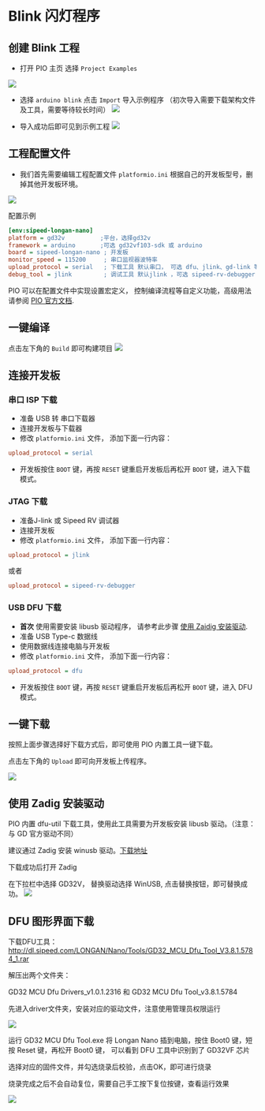 Blink 闪灯程序
=====

## 创建 Blink 工程

* 打开 PIO 主页 选择 `Project Examples`

![](http://blog.sipeed.com/wp-content/uploads/2019/04/d977e844490e6ccc4625f701883a29f5.png)

* 选择 `arduino blink` 点击 `Import` 导入示例程序 （初次导入需要下载架构文件及工具，需要等待较长时间）
![](http://blog.sipeed.com/wp-content/uploads/2019/04/82943a6b74077e6210e2d9421cb5438f.png)

* 导入成功后即可见到示例工程
![](http://blog.sipeed.com/wp-content/uploads/2019/04/1262373ca7b0b483e30dac1124adaabf.png)

## 工程配置文件


* 我们首先需要编辑工程配置文件 `platformio.ini` 根据自己的开发板型号，删掉其他开发板环境。

![](assets/../../../assets/pio_ini_cfg.png)

配置示例
```ini
[env:sipeed-longan-nano]
platform = gd32v          ;平台，选择gd32v
framework = arduino       ;可选 gd32vf103-sdk 或 arduino
board = sipeed-longan-nano ; 开发板
monitor_speed = 115200     ; 串口监视器波特率
upload_protocol = serial   ; 下载工具 默认串口， 可选 dfu、jlink、gd-link 等
debug_tool = jlink         ; 调试工具 默认jlink ，可选 sipeed-rv-debugger 等
```
PIO 可以在配置文件中实现设置宏定义， 控制编译流程等自定义功能，高级用法请参阅 [PIO 官方文档](https://docs.platformio.org/en/latest/projectconf.html).

## 一键编译

点击左下角的 `Build` 即可构建项目
![](/../../assets/pio_complie.png)

## 连接开发板
### 串口 ISP 下载
* 准备 USB 转 串口下载器
* 连接开发板与下载器
* 修改 `platformio.ini` 文件， 添加下面一行内容：
```ini
upload_protocol = serial
```
* 开发板按住 `BOOT` 键，再按 `RESET` 键重启开发板后再松开 `BOOT` 键，进入下载模式。

### JTAG 下载
* 准备J-link 或 Sipeed RV 调试器
* 连接开发板
* 修改 `platformio.ini` 文件， 添加下面一行内容：
```ini
upload_protocol = jlink
```
或者
```ini
upload_protocol = sipeed-rv-debugger
```

### USB DFU 下载
* **首次** 使用需要安装 libusb 驱动程序， 请参考此步骤 [使用 Zaidig 安装驱动](#%e4%bd%bf%e7%94%a8-zadig-%e5%ae%89%e8%a3%85%e9%a9%b1%e5%8a%a8).
* 准备 USB Type-c 数据线
* 使用数据线连接电脑与开发板
* 修改 `platformio.ini` 文件， 添加下面一行内容：
```ini
upload_protocol = dfu
```
* 开发板按住 `BOOT` 键，再按 `RESET` 键重启开发板后再松开 `BOOT` 键，进入 DFU 模式。
  

## 一键下载

按照上面步骤选择好下载方式后，即可使用 PIO 内置工具一键下载。

点击左下角的 `Upload` 即可向开发板上传程序。

![](../../assets/pio_upload.png)

## 使用 Zadig 安装驱动
PIO 内置 dfu-util 下载工具，使用此工具需要为开发板安装 libusb 驱动。（注意： 与 GD 官方驱动不同） 

建议通过 Zadig 安装 winusb 驱动。[下载地址](https://github.com/pbatard/libwdi/releases/download/b721/zadig-2.4.exe)

下载成功后打开 Zadig

在下拉栏中选择 GD32V， 替换驱动选择 WinUSB, 点击替换按钮，即可替换成功。
![](../../assets/dfu_zadig.png)
## DFU 图形界面下载

下载DFU工具：http://dl.sipeed.com/LONGAN/Nano/Tools/GD32_MCU_Dfu_Tool_V3.8.1.5784_1.rar

解压出两个文件夹：

GD32 MCU Dfu Drivers_v1.0.1.2316  和 GD32 MCU Dfu Tool_v3.8.1.5784

先进入driver文件夹，安装对应的驱动文件，注意使用管理员权限运行

![](../../assets/examples/how_to_install_dfu.png)

运行 GD32 MCU Dfu Tool.exe 
将 Longan Nano 插到电脑，按住 Boot0 键，短按 Reset 键，再松开 Boot0 键，
可以看到 DFU 工具中识别到了 GD32VF 芯片

选择对应的固件文件，并勾选烧录后校验，点击OK，即可进行烧录

烧录完成之后不会自动复位，需要自己手工按下复位按键，查看运行效果

![](../../assets/examples/how_to_use_dfu.png)